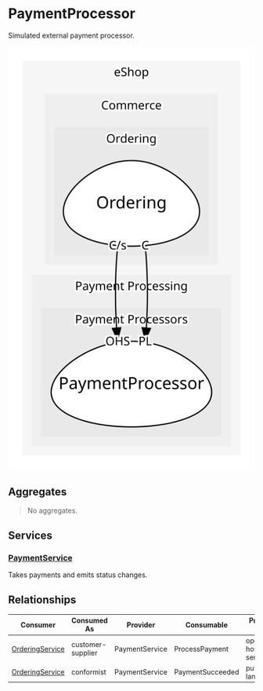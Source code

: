 

# PaymentProcessor
Simulated external payment processor.

![contextmap](./contextmap.svg)

## Aggregates
> No aggregates.
	
## Services

### [PaymentService](services/payment_service/index.md)
Takes payments and emits status changes.



## Relationships
| Consumer | Consumed As | Provider | Consumable | Provided As |
| --- | --- | --- | --- | --- |
| [OrderingService](../../../../../commerce/subdomains/ordering/boundedcontexts/ordering/services/ordering_service/index.md) | customer-supplier | PaymentService | ProcessPayment | open-host-service |
| [OrderingService](../../../../../commerce/subdomains/ordering/boundedcontexts/ordering/services/ordering_service/index.md) | conformist | PaymentService | PaymentSucceeded | published-language |


